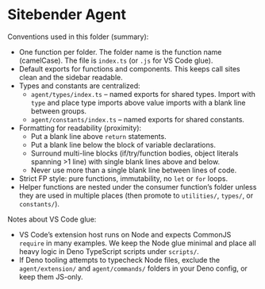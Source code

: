 # Sitebender Agent

Conventions used in this folder (summary):

- One function per folder. The folder name is the function name (camelCase). The file is `index.ts` (or `.js` for VS Code glue).
- Default exports for functions and components. This keeps call sites clean and the sidebar readable.
- Types and constants are centralized:
  - `agent/types/index.ts` – named exports for shared types. Import with `type` and place type imports above value imports with a blank line between groups.
  - `agent/constants/index.ts` – named exports for shared constants.
- Formatting for readability (proximity):
  - Put a blank line above `return` statements.
  - Put a blank line below the block of variable declarations.
  - Surround multi-line blocks (if/try/function bodies, object literals spanning >1 line) with single blank lines above and below.
  - Never use more than a single blank line between lines of code.
- Strict FP style: pure functions, immutability, no `let` or `for` loops.
- Helper functions are nested under the consumer function’s folder unless they are used in multiple places (then promote to `utilities/`, `types/`, or `constants/`).

Notes about VS Code glue:

- VS Code’s extension host runs on Node and expects CommonJS `require` in many examples. We keep the Node glue minimal and place all heavy logic in Deno TypeScript scripts under `scripts/`.
- If Deno tooling attempts to typecheck Node files, exclude the `agent/extension/` and `agent/commands/` folders in your Deno config, or keep them JS-only.
